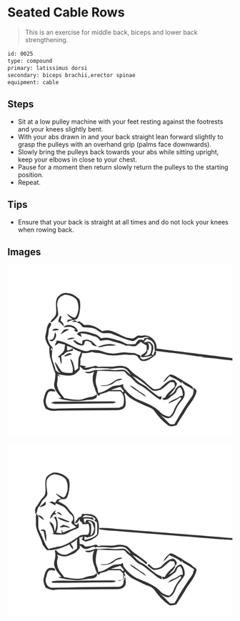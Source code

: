 # Seated Cable Rows

> This is an exercise for middle back, biceps and lower back strengthening.

``` 
id: 0025 
type: compound 
primary: latissimus dorsi 
secondary: biceps brachii,erector spinae 
equipment: cable 
``` 


## Steps


 - Sit at a low pulley machine with your feet resting against the footrests and your knees slightly bent.
 - With your abs drawn in and your back straight lean forward slightly to grasp the pulleys with an overhand grip (palms face downwards).
 - Slowly bring the pulleys back towards your abs while sitting upright, keep your elbows in close to your chest.
 - Pause for a moment then return slowly return the pulleys to the starting position.
 - Repeat.

## Tips


 - Ensure that your back is straight at all times and do not lock your knees when rowing back.

## Images

![](./../svg/0025-relaxation.svg "")

![](./../svg/0025-tension.svg "")

